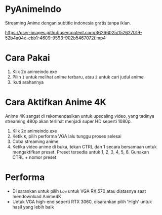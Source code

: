 # PyAnimeIndo
Streaming Anime dengan subtitle indonesia gratis tanpa iklan.

https://user-images.githubusercontent.com/36266025/152627019-52b4a04e-cbb1-4609-9593-902b5467072f.mp4

# Cara Pakai
1. Klik 2x animeindo.exe
2. Pilih `1` untuk melihat anime terbaru, atau `2` untuk cari judul anime
3. Ikuti arahannya

# Cara Aktifkan Anime 4K
Anime 4K sangat di rekomendasikan untuk upscaling video, yang tadinya streaming 480p akan terlihat menjadi super HD seperti 1080p.

1. Klik 2x animeindo.exe
2. Ketik `K`, pilih performa VGA lalu tunggu proses selesai
3. Coba streaming anime
4. Ketika video anime di buka, tekan CTRL dan 1 secara bersamaan untuk mengaktifkan preset. Preset tersedia untuk 1, 2, 3, 4, 5, 6. Gunakan CTRL + nomor preset

# Performa
- Di sarankan untuk pilih `Low` untuk VGA RX 570 atau diatasnya saat mendownload Anime4K
- Untuk VGA high-end seperti RTX 3060, disarankan pilih 'High' untuk hasil yang lebih baik
